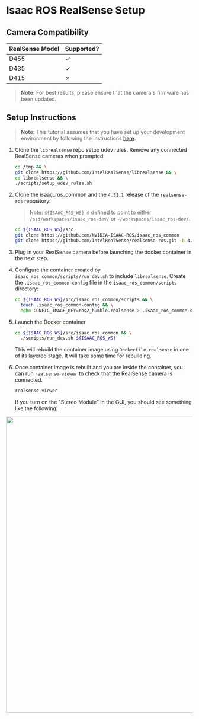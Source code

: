 # Isaac ROS RealSense Setup

## Camera Compatibility

| RealSense Model | Supported? |
| --------------- | ---------- |
| D455            | &check;    |
| D435            | &check;    |
| D415            | &cross;    |

> **Note:** For best results, please ensure that the camera's firmware has been updated.

## Setup Instructions

> **Note:** This tutorial assumes that you have set up your development environment by following the instructions [here](https://github.com/NVIDIA-ISAAC-ROS/isaac_ros_common/blob/main/docs/dev-env-setup.md).

1. Clone the `librealsense` repo setup udev rules. Remove any connected RealSense cameras when prompted:

    ```bash
    cd /tmp && \
    git clone https://github.com/IntelRealSense/librealsense && \
    cd librealsense && \
    ./scripts/setup_udev_rules.sh
    ```

2. Clone the isaac_ros_common and the `4.51.1` release of the `realsense-ros` repository:

    > Note: `${ISAAC_ROS_WS}` is defined to point to either `/ssd/workspaces/isaac_ros-dev/` or `~/workspaces/isaac_ros-dev/`.

    ```bash
    cd ${ISAAC_ROS_WS}/src
    git clone https://github.com/NVIDIA-ISAAC-ROS/isaac_ros_common
    git clone https://github.com/IntelRealSense/realsense-ros.git -b 4.51.1
    ```

3. Plug in your RealSense camera before launching the docker container in the next step.

4. Configure the container created by `isaac_ros_common/scripts/run_dev.sh` to include `librealsense`. Create the `.isaac_ros_common-config` file in the `isaac_ros_common/scripts` directory:

    ```bash
    cd ${ISAAC_ROS_WS}/src/isaac_ros_common/scripts && \
      touch .isaac_ros_common-config && \
      echo CONFIG_IMAGE_KEY=ros2_humble.realsense > .isaac_ros_common-config
    ```

5. Launch the Docker container

    ```bash
    cd ${ISAAC_ROS_WS}/src/isaac_ros_common && \
      ./scripts/run_dev.sh ${ISAAC_ROS_WS}
    ```

    This will rebuild the container image using `Dockerfile.realsense` in one of its layered stage. It will take some time for rebuilding.

6. Once container image is rebuilt and you are inside the container, you can run `realsense-viewer` to check that the RealSense camera is connected.

   ```bash
   realsense-viewer
   ```

   If you turn on the "Stereo Module" in the GUI, you should see something like the following:

<div align="center"><img src="../resources/isaac_ngc/realsense/realsense_viewer.png" width=800px/></div>
